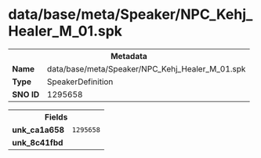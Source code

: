 <h1>data/base/meta/Speaker/NPC_Kehj_Healer_M_01.spk</h1><table><tr><th colspan="100%">Metadata</th></tr><tr><td><b>Name</b></td><td>data/base/meta/Speaker/NPC_Kehj_Healer_M_01.spk</td></tr><tr><td><b>Type</b></td><td>SpeakerDefinition</td></tr><tr><td><b>SNO ID</b></td><td>1295658</td></tr></table>

<table><tr><th colspan="100%">Fields</th></tr><tr><td><b>unk_ca1a658</b></td><td><code>1295658</code></td></tr><tr><td><b>unk_8c41fbd</b></td><td></td></tr></table>


